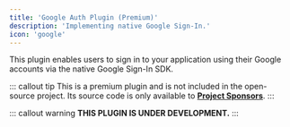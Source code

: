 ```yaml
---
title: 'Google Auth Plugin (Premium)'
description: 'Implementing native Google Sign-In.'
icon: 'google'
---
```


This plugin enables users to sign in to your application using their Google accounts via the native Google Sign-In SDK.

::: callout tip
This is a premium plugin and is not included in the open-source project. Its source code is only available to **[Project Sponsors](https://github.com/sponsors/mgks/sponsorships?sponsor=mgks&tier_id=468838)**.
:::

::: callout warning
**THIS PLUGIN IS UNDER DEVELOPMENT.**
:::